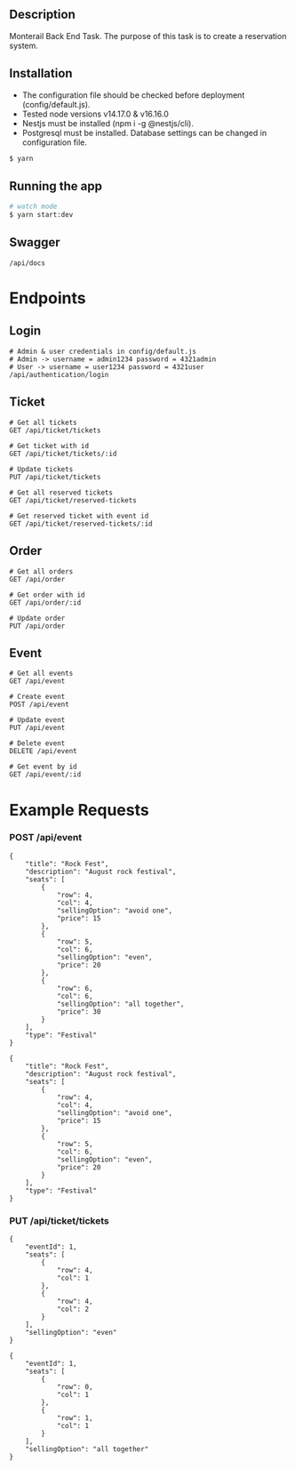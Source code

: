 ## Description

Monterail Back End Task. The purpose of this task is to create a reservation system.

## Installation
- The configuration file should be checked before deployment (config/default.js).
- Tested node versions v14.17.0 & v16.16.0
- Nestjs must be installed (npm i -g @nestjs/cli). 
- Postgresql must be installed. Database settings can be changed in configuration file.

```bash
$ yarn
```

## Running the app

```bash
# watch mode
$ yarn start:dev
```

## Swagger

```
/api/docs
```

# Endpoints

## Login
```
# Admin & user credentials in config/default.js
# Admin -> username = admin1234 password = 4321admin
# User -> username = user1234 password = 4321user
/api/authentication/login
```
## Ticket
```
# Get all tickets
GET /api/ticket/tickets

# Get ticket with id
GET /api/ticket/tickets/:id

# Update tickets
PUT /api/ticket/tickets

# Get all reserved tickets
GET /api/ticket/reserved-tickets

# Get reserved ticket with event id
GET /api/ticket/reserved-tickets/:id
```

## Order
```
# Get all orders
GET /api/order

# Get order with id
GET /api/order/:id

# Update order
PUT /api/order
```

## Event
```
# Get all events
GET /api/event

# Create event
POST /api/event

# Update event
PUT /api/event

# Delete event
DELETE /api/event

# Get event by id
GET /api/event/:id
```

# Example Requests

### POST /api/event
```
{
    "title": "Rock Fest",
    "description": "August rock festival",
    "seats": [
        {
            "row": 4,
            "col": 4,
            "sellingOption": "avoid one",
            "price": 15
        },
        {
            "row": 5,
            "col": 6,
            "sellingOption": "even",
            "price": 20
        },
        {
            "row": 6,
            "col": 6,
            "sellingOption": "all together",
            "price": 30
        }
    ],
    "type": "Festival"
}
```
```
{
    "title": "Rock Fest",
    "description": "August rock festival",
    "seats": [
        {
            "row": 4,
            "col": 4,
            "sellingOption": "avoid one",
            "price": 15
        },
        {
            "row": 5,
            "col": 6,
            "sellingOption": "even",
            "price": 20
        }
    ],
    "type": "Festival"
}
```
### PUT /api/ticket/tickets
```
{
    "eventId": 1,
    "seats": [
        {
            "row": 4,
            "col": 1
        },
        {
            "row": 4,
            "col": 2
        }
    ],
    "sellingOption": "even"
}
```
```
{
    "eventId": 1,
    "seats": [
        {
            "row": 0,
            "col": 1
        },
        {
            "row": 1,
            "col": 1
        }
    ],
    "sellingOption": "all together"
}
```